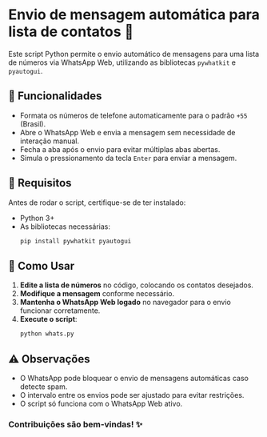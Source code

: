 # Envio de mensagem automática para lista de contatos 📲

Este script Python permite o envio automático de mensagens para uma lista de números via WhatsApp Web, utilizando as bibliotecas `pywhatkit` e `pyautogui`.

## 📌 Funcionalidades
- Formata os números de telefone automaticamente para o padrão `+55` (Brasil).
- Abre o WhatsApp Web e envia a mensagem sem necessidade de interação manual.
- Fecha a aba após o envio para evitar múltiplas abas abertas.
- Simula o pressionamento da tecla `Enter` para enviar a mensagem.

## 🚀 Requisitos
Antes de rodar o script, certifique-se de ter instalado:

- Python 3+
- As bibliotecas necessárias:
  ```sh
  pip install pywhatkit pyautogui
  ```

## 🔧 Como Usar
1. **Edite a lista de números** no código, colocando os contatos desejados.
2. **Modifique a mensagem** conforme necessário.
3. **Mantenha o WhatsApp Web logado** no navegador para o envio funcionar corretamente.
4. **Execute o script**:
   ```sh
   python whats.py
   ```

## ⚠️ Observações
- O WhatsApp pode bloquear o envio de mensagens automáticas caso detecte spam.
- O intervalo entre os envios pode ser ajustado para evitar restrições.
- O script só funciona com o WhatsApp Web ativo.
  

### Contribuições são bem-vindas! ✨

